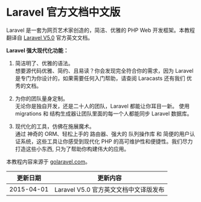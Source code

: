 # Laravel 官方文档中文版

Laravel 是一套为网页艺术家创造的，简洁、优雅的 PHP Web 开发框架。本教程翻译自 [Laravel V5.0](http://laravel.com/docs/5.0) 官方英文文档。

**Laravel 强大现代化功能：**

1. 简洁明了、优雅的语法。    
想要源代码优雅、简约、且易读？你会发现完全符合你的需求，因为 Laravel 是专门为你设计的，如果需要任何入门帮助，请查阅 Laracasts 还有我们 优秀的文档。

2. 为你的团队量身定制。       
无论你是独自开发，还是二十人的团队，Laravel 都能让你耳目一新。 使用 migrations 和 结构生成器让团队里面的每一个人都能同步 Laravel 数据库。

3. 现代化的工具，仿佛在施展魔术。      
通过 神奇的 ORM、轻松上手的 路由器、强大的 队列操作库 和 简便的用户认证系统，这些工具让你感受到现代化 PHP 的高可维护性和便捷性。我们尽力打造这些小东西, 只为了帮助你构建伟大的应用。

本教程内容来源于 [golaravel.com](http://www.golaravel.com/laravel/docs/5.0/)。

|更新日期    |更新内容    
|------------|-------------------------------------
|2015-04-01  |Laravel V5.0 官方英文文档中文译版发布



